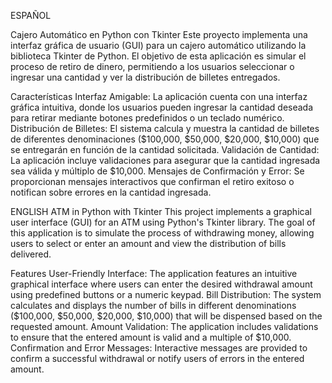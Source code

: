 ESPAÑOL

Cajero Automático en Python con Tkinter
Este proyecto implementa una interfaz gráfica de usuario (GUI) para un cajero automático utilizando la biblioteca Tkinter de Python. El objetivo de esta aplicación es simular el proceso de retiro de dinero, permitiendo a los usuarios seleccionar o ingresar una cantidad y ver la distribución de billetes entregados.

Características
Interfaz Amigable: La aplicación cuenta con una interfaz gráfica intuitiva, donde los usuarios pueden ingresar la cantidad deseada para retirar mediante botones predefinidos o un teclado numérico.
Distribución de Billetes: El sistema calcula y muestra la cantidad de billetes de diferentes denominaciones ($100,000, $50,000, $20,000, $10,000) que se entregarán en función de la cantidad solicitada.
Validación de Cantidad: La aplicación incluye validaciones para asegurar que la cantidad ingresada sea válida y múltiplo de $10,000.
Mensajes de Confirmación y Error: Se proporcionan mensajes interactivos que confirman el retiro exitoso o notifican sobre errores en la cantidad ingresada.

ENGLISH
ATM in Python with Tkinter
This project implements a graphical user interface (GUI) for an ATM using Python's Tkinter library. The goal of this application is to simulate the process of withdrawing money, allowing users to select or enter an amount and view the distribution of bills delivered.

Features
User-Friendly Interface: The application features an intuitive graphical interface where users can enter the desired withdrawal amount using predefined buttons or a numeric keypad.
Bill Distribution: The system calculates and displays the number of bills in different denominations ($100,000, $50,000, $20,000, $10,000) that will be dispensed based on the requested amount.
Amount Validation: The application includes validations to ensure that the entered amount is valid and a multiple of $10,000.
Confirmation and Error Messages: Interactive messages are provided to confirm a successful withdrawal or notify users of errors in the entered amount.
